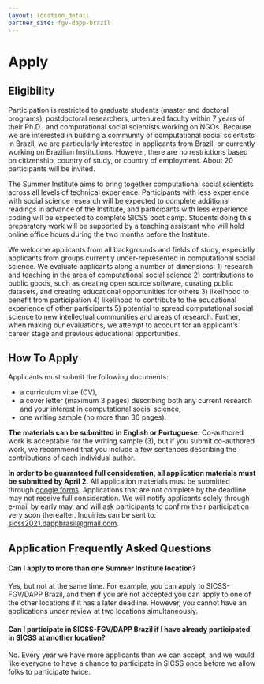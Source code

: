 ```yaml
---
layout: location_detail
partner_site: fgv-dapp-brazil
---
```


# Apply

## Eligibility

Participation is restricted to graduate students (master and doctoral programs), postdoctoral researchers, untenured faculty within 7 years of their Ph.D., and computational social scientists working on NGOs. Because we are interested in building a community of computational social scientists in Brazil, we are particularly interested in applicants from Brazil, or currently working on Brazilian Institutions. However, there are no restrictions based on citizenship, country of study, or country of employment. About 20 participants will be invited.

The Summer Institute aims to bring together computational social scientists across all levels of technical experience. Participants with less experience with social science research will be expected to complete additional readings in advance of the Institute, and participants with less experience coding will be expected to complete SICSS boot camp. Students doing this preparatory work will be supported by a teaching assistant who will hold online office hours during the two months before the Institute. 

We welcome applicants from all backgrounds and fields of study, especially applicants from groups currently under-represented in computational social science. We evaluate applicants along a number of dimensions: 1) research and teaching in the area of computational social science 2) contributions to public goods, such as creating open source software, curating public datasets, and creating educational opportunities for others 3) likelihood to benefit from participation 4) likelihood to contribute to the educational experience of other participants 5) potential to spread computational social science to new intellectual communities and areas of research. Further, when making our evaluations, we attempt to account for an applicant’s career stage and previous educational opportunities.

## How To Apply

Applicants must submit the following documents: 

-  a curriculum vitae (CV),
-  a cover letter (maximum 3 pages) describing both any current research and your interest in computational social science,
-  one writing sample (no more than 30 pages).

**The materials can be submitted in English or Portuguese.**  Co-authored work is acceptable for the writing sample (3), but if you submit co-authored work, we recommend that you include a few sentences describing the contributions of each individual author. 

**In order to be guaranteed full consideration, all application materials must be submitted by April 2.**  All application materials must be submitted through [google forms](https://docs.google.com/forms/d/e/1FAIpQLSeJz-Fr5dPeEPZlyRP0scuo71LnL_caNI6Ykugn2NYJ0vozYQ/viewform?usp=sf_link). Applications that are not complete by the deadline may not receive full consideration. We will notify applicants solely through e-mail by early may, and will ask participants to confirm their participation very soon thereafter.
Inquiries can be sent to:  sicss2021.dappbrasil@gmail.com.

## Application Frequently Asked Questions

#### Can I apply to more than one Summer Institute location?

Yes, but not at the same time. For example, you can apply to SICSS-FGV/DAPP Brazil, and then if you are not accepted you can apply to one of the other locations if it has a later deadline. However, you cannot have an applications under review at two locations simultaneously.

#### Can I participate in SICSS-FGV/DAPP Brazil if I have already participated in SICSS at another location?

No. Every year we have more applicants than we can accept, and we would like everyone to have a chance to participate in SICSS once before we allow folks to participate twice.
